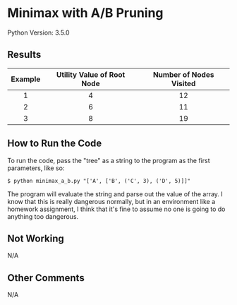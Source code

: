 # Minimax with A/B Pruning

Python Version: 3.5.0

## Results

| Example | Utility Value of Root Node | Number of Nodes Visited |
| :-----: | :------------------------: | :---------------------: |
| 1       | 4                          | 12                      |
| 2       | 6                          | 11                      |
| 3       | 8                          | 19                      |


## How to Run the Code

To run the code, pass the "tree" as a string to the program as the first parameters, like so:

    $ python minimax_a_b.py "['A', ['B', ('C', 3), ('D', 5)]]"

The program will evaluate the string and parse out the value of the array.  I know that this is really dangerous normally, but in an environment like a homework assignment, I think that it's fine to assume no one is going to do anything too dangerous.


## Not Working

N/A


## Other Comments

N/A
